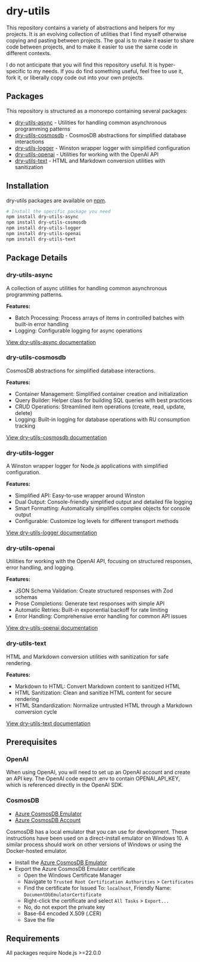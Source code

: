 # dry-utils

This repository contains a variety of abstractions and helpers for my projects. It is an evolving collection of utilities that I find myself otherwise copying and pasting between projects. The goal is to make it easier to share code between projects, and to make it easier to use the same code in different contexts.

I do not anticipate that you will find this repository useful. It is hyper-specific to my needs. If you do find something useful, feel free to use it, fork it, or liberally copy code out into your own projects.

## Packages

This repository is structured as a monorepo containing several packages:

- [dry-utils-async](#dry-utilsasync) - Utilities for handling common asynchronous programming patterns
- [dry-utils-cosmosdb](#dry-utilscosmosdb) - CosmosDB abstractions for simplified database interactions
- [dry-utils-logger](#dry-utilslogger) - Winston wrapper logger with simplified configuration
- [dry-utils-openai](#dry-utilsopenai) - Utilities for working with the OpenAI API
- [dry-utils-text](#dry-utilstext) - HTML and Markdown conversion utilities with sanitization

## Installation

dry-utils packages are available on [npm](https://www.npmjs.com/package/dry-utils).

```sh
# Install the specific package you need
npm install dry-utils-async
npm install dry-utils-cosmosdb
npm install dry-utils-logger
npm install dry-utils-openai
npm install dry-utils-text
```

## Package Details

### dry-utils-async

A collection of async utilities for handling common asynchronous programming patterns.

**Features:**

- Batch Processing: Process arrays of items in controlled batches with built-in error handling
- Logging: Configurable logging for async operations

[View dry-utils-async documentation](./packages/async/README.md)

### dry-utils-cosmosdb

CosmosDB abstractions for simplified database interactions.

**Features:**

- Container Management: Simplified container creation and initialization
- Query Builder: Helper class for building SQL queries with best practices
- CRUD Operations: Streamlined item operations (create, read, update, delete)
- Logging: Built-in logging for database operations with RU consumption tracking

[View dry-utils-cosmosdb documentation](./packages/cosmosdb/README.md)

### dry-utils-logger

A Winston wrapper logger for Node.js applications with simplified configuration.

**Features:**

- Simplified API: Easy-to-use wrapper around Winston
- Dual Output: Console-friendly simplified output and detailed file logging
- Smart Formatting: Automatically simplifies complex objects for console output
- Configurable: Customize log levels for different transport methods

[View dry-utils-logger documentation](./packages/logger/README.md)

### dry-utils-openai

Utilities for working with the OpenAI API, focusing on structured responses, error handling, and logging.

**Features:**

- JSON Schema Validation: Create structured responses with Zod schemas
- Prose Completions: Generate text responses with simple API
- Automatic Retries: Built-in exponential backoff for rate limiting
- Error Handling: Comprehensive error handling for common API issues

[View dry-utils-openai documentation](./packages/openai/README.md)

### dry-utils-text

HTML and Markdown conversion utilities with sanitization for safe rendering.

**Features:**

- Markdown to HTML: Convert Markdown content to sanitized HTML
- HTML Sanitization: Clean and sanitize HTML content for secure rendering
- HTML Standardization: Normalize untrusted HTML through a Markdown conversion cycle

[View dry-utils-text documentation](./packages/text/README.md)

## Prerequisites

### OpenAI

When using OpenAI, you will need to set up an OpenAI account and create an API key. The OpenAI code expect .env to contain OPENAI_API_KEY, which is referenced directly in the OpenAI SDK.

### CosmosDB

- [Azure CosmosDB Emulator](https://learn.microsoft.com/en-us/azure/cosmos-db/local-emulator)
- [Azure CosmosDB Account](https://azure.microsoft.com/en-us/services/cosmos-db/)

CosmosDB has a local emulator that you can use for development. These instructions have been used on a direct-install emulator on Windows 10. A similar process should work on other versions of Windows or using the Docker-hosted emulator.

- Install the [Azure CosmosDB Emulator](https://learn.microsoft.com/en-us/azure/cosmos-db/how-to-develop-emulator)
- Export the Azure CosmosDB Emulator certificate
  - Open the Windows Certificate Manager
  - Navigate to `Trusted Root Certification Authorities` > `Certificates`
  - Find the certificate for Issued To: `localhost`, Friendly Name: `DocumentDbEmulatorCertificate`
  - Right-click the certificate and select `All Tasks` > `Export...`
  - No, do not export the private key
  - Base-64 encoded X.509 (.CER)
  - Save the file

## Requirements

All packages require Node.js >=22.0.0
